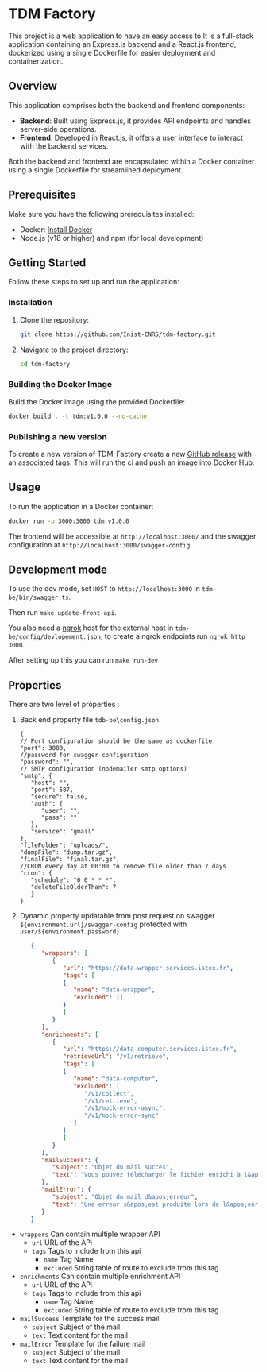 # TDM Factory

This project is a web application to have an easy access to 
It is a full-stack application containing an Express.js backend and a React.js frontend, dockerized using a single Dockerfile for easier deployment and containerization.

## Overview

This application comprises both the backend and frontend components:

- **Backend**: Built using Express.js, it provides API endpoints and handles server-side operations.
- **Frontend**: Developed in React.js, it offers a user interface to interact with the backend services.

Both the backend and frontend are encapsulated within a Docker container using a single Dockerfile for streamlined deployment.

## Prerequisites

Make sure you have the following prerequisites installed:

- Docker: [Install Docker](https://docs.docker.com/get-docker/)
- Node.js (v18 or higher) and npm (for local development)

## Getting Started

Follow these steps to set up and run the application:

### Installation

1. Clone the repository:

   ```bash
   git clone https://github.com/Inist-CNRS/tdm-factory.git
   ```

2. Navigate to the project directory:

   ```bash
   cd tdm-factory
   ```


### Building the Docker Image

Build the Docker image using the provided Dockerfile:

```bash
docker build . -t tdm:v1.0.0 --no-cache
```

### Publishing a new version

To create a new version of TDM-Factory create a new 
[GitHub release](https://github.com/Inist-CNRS/tdm-factory/releases/new) with an associated tags.
This will run the ci and push an image into Docker Hub.

## Usage

To run the application in a Docker container:

```bash
docker run -p 3000:3000 tdm:v1.0.0
```

The frontend will be accessible at `http://localhost:3000/` and the swagger configuration at `http://localhost:3000/swagger-config`.

## Development mode

To use the dev mode, set `HOST` to `http://localhost:3000` in `tdm-be/bin/swagger.ts`.

Then run `make update-front-api`.

You also need a [ngrok](https://ngrok.com/) host for the external host in `tdm-be/config/devlopement.json`,
to create a ngrok endpoints run `ngrok http 3000`.

After setting up this you can run `make run-dev`

## Properties

There are two level of properties :

1. Back end property file `tdb-be\config.json`
   ```json5
   {
   // Port configuration should be the same as dockerfile
   "port": 3000,
   //password for swagger configuration
   "password": "",
   // SMTP configuration (nodemailer smtp options)
   "smtp": {
      "host": "",
      "port": 587,
      "secure": false,
      "auth": {
         "user": "",
         "pass": ""
      },
      "service": "gmail"
   },
   "fileFolder": "uploads/",
   "dumpFile": "dump.tar.gz",
   "finalFile": "final.tar.gz",
   //CRON every day at 00:00 to remove file older than 7 days
   "cron": {
      "schedule": "0 0 * * *",
      "deleteFileOlderThan": 7
      }
   }
    ```
2. Dynamic property updatable from post request on swagger `${environment.url}/swagger-config` protected with `user/${environment.password}`

   ```json
      {
         "wrappers": [
            {
               "url": "https://data-wrapper.services.istex.fr",
               "tags": [
               {
                  "name": "data-wrapper",
                  "excluded": []
               }
               ]
            }
         ],
         "enrichments": [
            {
               "url": "https://data-computer.services.istex.fr",
               "retrieveUrl": "/v1/retrieve",
               "tags": [
               {
                  "name": "data-computer",
                  "excluded": [
                     "/v1/collect",
                     "/v1/retrieve",
                     "/v1/mock-error-async",
                     "/v1/mock-error-sync"
                  ]
               }
               ]
            }
         ],
         "mailSuccess": {
            "subject": "Objet du mail succès",
            "text": "Vous pouvez télécharger le fichier enrichi à l&apos;adresse ci-dessous"
         },
         "mailError": {
            "subject": "Objet du mail d&apos;erreur",
            "text": "Une erreur s&apos;est produite lors de l&apos;enrichissement"
         }
      }
   ```
- `wrappers` Can contain multiple wrapper API
   - `url` URL of the APi
   - `tags` Tags to include from this api
      - `name` Tag Name 
      - `excluded` String table of route to exclude from this tag
- `enrichments` Can contain multiple enrichment API
   - `url` URL of the APi
   - `tags` Tags to include from this api
      - `name` Tag Name 
      - `excluded` String table of route to exclude from this tag
- `mailSuccess` Template for the success mail
   - `subject` Subject of the mail
   - `text` Text content for the mail
- `mailError` Template for the failure mail
   - `subject` Subject of the mail
   - `text` Text content for the mail

